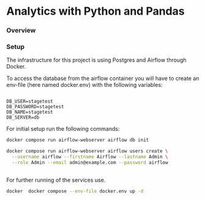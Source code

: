 # Analytics with Python and Pandas


### Overview

### Setup
The infrastructure for this project is using Postgres and Airflow through Docker. 

To access the database from the airflow container you will have to create an env-file (here named docker.env) with the following variables:

```env

DB_USER=stagetest
DB_PASSWORD=stagetest
DB_NAME=stagetest
DB_SERVER=db
```

For initial setup run the following commands:

```bash
docker compose run airflow-webserver airflow db init  

docker compose run airflow-webserver airflow users create \
  --username airflow --firstname Airflow --lastname Admin \
  --role Admin --email admin@example.com --password airflow
  
```

For further running of the services use.
```bash
docker  docker compose --env-file docker.env up -d
```

